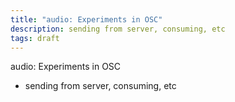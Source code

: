 ```yaml
---
title: "audio: Experiments in OSC"
description: sending from server, consuming, etc
tags: draft
---
```



audio: Experiments in OSC

* sending from server, consuming, etc
